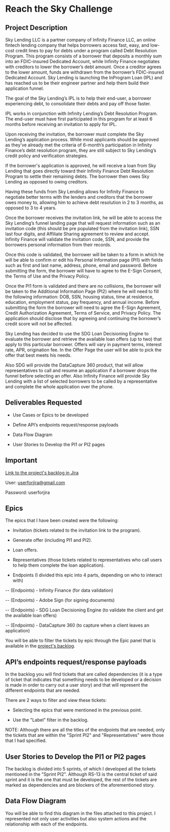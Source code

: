 <h1> Reach the Sky Challenge </h1>

<h2> Project Description </h2>
Sky Lending LLC is a partner company of Infinity Finance LLC, an online fintech lending company that helps borrowers access fast, easy, and low-cost credit lines to pay for debts under a program
called Debt Resolution Program. This program consists of a borrower that deposits a monthly sum into an FDIC-insured Dedicated Account, while Infinity Finance negotiates with creditors to lower the
borrower’s debt amount. Once a creditor agrees to the lower amount, funds are withdrawn from the borrower’s FDIC-insured Dedicated Account.
Sky Lending is launching the InProgram Loan (IPL) and has reached us to be their engineer partner and help them build their application funnel.

The goal of the Sky Lending’s IPL is to help their end-user, a borrower experiencing debt, to consolidate their debts and pay off those faster.

IPL works in conjunction with Infinity Lending’s Debt Resolution Program. The end-user must have first participated in this program for at least 6 months before receiving an invitation to apply for IPL.

Upon receiving the invitation, the borrower must complete the Sky Lending’s application process.
While most applicants should be approved as they’ve already met the criteria of 6-month’s participation in Infinity Finance’s debt resolution program, they are still subject to Sky Lending’s credit
policy and verification strategies. 

If the borrower's application is approved, he will receive a loan from Sky Lending that goes directly toward their Infinity Finance Debt Resolution Program to settle their remaining debts. The borrower
then owes Sky Lending as opposed to owing creditors.

Having these funds from Sky Lending allows for Infinity Finance to negotiate better terms with the lenders and creditors that the borrower owes money to, allowing him to achieve debt resolution in 2
to 3 months, as opposed to 3 to 4 years.

Once the borrower receives the invitation link, he will be able to access the Sky Lending’s funnel landing page that will request information such as an invitation code (this should be pre populated
from the invitation link), SSN last four digits, and Affiliate Sharing agreement to review and accept. Infinity Finance will validate the invitation code, SSN, and provide the borrowers personal information from their records.

Once this code is validated, the borrower will be taken to a form in which he will be able to confirm or edit his Personal Information page (PI1) with fields such as first and last name, address, phone,
email and password. Before submitting the form, the borrower will have to agree to the E-Sign Consent, the Terms of Use and the Privacy Policy.

Once the PI1 form is validated and there are no collisions, the borrower will be taken to the Additional Information Page (PI2) where he will need to fill the following information: DOB, SSN,
housing status, time at residence, education, employment status, pay frequency, and annual income. Before submitting the form the borrower will need to agree the E-Sign Agreement, Credit
Authorization Agreement, Terms of Service, and Privacy Policy. The application should disclose that by agreeing and continuing the borrower’s credit score will not be affected.

Sky Lending has decided to use the SDG Loan Decisioning Engine to evaluate the borrower and retrieve the available loan offers (up to two) that apply to this particular borrower. Offers will vary in
payment terms, interest rate, APR, origination fee. In the Offer Page the user will be able to pick the offer that best meets his needs.

Also SDG will provide the DataCapture 360 product, that will allow representatives to call and resume an application if a borrower drops the funnel before selecting an offer.
Also Infinity Finance will provide Sky Lending with a list of selected borrowers to be called by a representative and complete the whole application over the phone.

<h2> Deliverables Requested </h2>

- Use Cases or Epics to be developed

- Define API’s endpoints request/response payloads

- Data Flow Diagram

- User Stories to Develop the PI1 or PI2 pages


<h2> Important </h2>
<a href="https://leonardosly.atlassian.net/jira/software/projects/RS/boards/8/backlog">Link to the project's backlog in Jira</a>

User: userforjira@gmail.com

Password: userforjira

<h2> Epics </h2>

The epics that I have been created were the following:

- Invitation (tickets related to the invitation link to the program).

- Generate offer (including PI1 and PI2).

- Loan offers.

- Representatives (those tickets related to representatives who call users to help them complete the loan application).

- Endpoints (I divided this epic into 4 parts, depending on who to interact with)

-- (Endpoints) - Infinity Finance (for data validation)

-- (Endpoints) - Adobe Sign (for signing documents)

-- (Endpoints) - SDG Loan Decisioning Engine (to validate the client and get the available loan offers)

-- (Endpoints) - DataCapture 360 (to capture when a client leaves an application)


 You will be able to filter the tickets by epic through the Epic panel that is available in the <a href="https://leonardosly.atlassian.net/jira/software/projects/RS/boards/8/backlog">project's backlog</a>.
 
<h2> API’s endpoints request/response payloads </h2>
In the backlog you will find tickets that are called dependencies (it is a type of ticket that indicates that something needs to be developed or a decision is made in order to carry out a user story) and that will represent the different endpoints that are needed.

There are 2 ways to filter and view these tickets:

- Selecting the epics that were mentioned in the previous point.

- Use the "Label" filter in the backlog.

NOTE: Although there are all the titles of the endpoints that are needed, only the tickets that are within the "Sprint PI2" and "Representatives" were those that I had specified.

<h2> User Stories to Develop the PI1 or PI2 pages </h2>
The backlog is divided into 5 sprints, of which I developed all the tickets mentioned in the "Sprint PI2". Although RS-13 is the central ticket of said sprint and it is the one that must be developed, the rest of the tickets are marked as dependencies and are blockers of the aforementioned story.

<h2> Data Flow Diagram </h2>
You will be able to find this diagram in the files attached to this project. I represented not only user activities but also system actions and the relationship with each of the endpoints.

